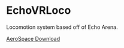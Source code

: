 # EchoVRLoco
Locomotion system based off of Echo Arena.

<a href="[url](https://ce1este.itch.io/aerospace)https://ce1este.itch.io/aerospace">AeroSpace Download</a>
